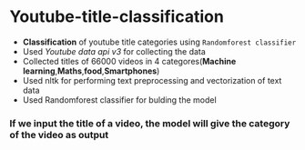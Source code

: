 # Youtube-title-classification

* **Classification** of youtube title categories using `Randomforest classifier`
* Used *Youtube data api v3* for collecting the data
* Collected titles of 66000 videos in 4 categores(**Machine learning**,**Maths**,**food**,**Smartphones**)
* Used nltk for performing text preprocessing and vectorization of text data
* Used Randomforest classifier for bulding the model

### If we input the title of a video, the model will give the category of the video as output


